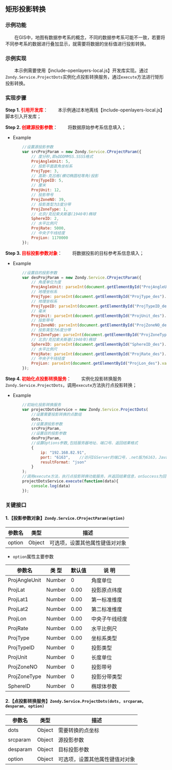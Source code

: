 ## 矩形投影转换

### 示例功能
&ensp;&ensp;&ensp;&ensp;在GIS中，地图有数据参考系的概念，不同的数据参考系可能不一致，若要将不同参考系的数据进行叠加显示，就需要将数据的坐标值进行投影转换。

### 示例实现
&ensp;&ensp;&ensp;&ensp;本示例需要使用【include-openlayers-local.js】开发库实现。通过`Zondy.Service.ProjectDots`实例化点投影转换服务，通过`execute`方法进行矩形投影转换。

### 实现步骤

**Step 1. <font color=red>引用开发库</font>**：
&ensp;&ensp;&ensp;&ensp;本示例通过本地离线【include-openlayers-local.js】脚本引入开发库；

**Step 2. <font color=red>创建源投影参数</font>**：
&ensp;&ensp;&ensp;&ensp;将数据原始参考系信息填入；

* Example

    ```javascript
        //设置源投影参数
        var srcProjParam = new Zondy.Service.CProjectParam({
            // 度分秒,即±DDDMMSS.SSSS格式
            ProjAngleUnit: 5,
            // 投影平面直角坐标系
            ProjType: 3,
            // 高斯-克吕格(横切椭圆柱等角)投影
            ProjTypeID: 5,
            // 厘米
            ProjUnit: 12,
            // 投影带号
            ProjZoneNO: 39,
            // 投影类型为3度分带
            ProjZoneType: 1,
            // 北京/克拉索夫斯基(1940年)椭球
            SphereID: 2,
            // 水平比例尺
            ProjRate: 5000,
            // 中央子午线经度
            ProjLon: 1170000
        });
    ```

**Step 3. <font color=red>目标投影参数对象</font>**：
&ensp;&ensp;&ensp;&ensp;将数据投影的目标参考系信息填入；

* Example

    ```javascript
        //设置目的投影参数
        var desProjParam = new Zondy.Service.CProjectParam({
            // 角度单位为度
            ProjAngleUnit: parseInt(document.getElementById("ProjAngleUnit_des").value.split(':')[0]),
            // 地理坐标系
            ProjType: parseInt(document.getElementById("ProjType_des").value.split(':')[0]),
            // 地理坐标系
            ProjTypeID: parseInt(document.getElementById("ProjTypeID_des").value.split(':')[0]),
            // 毫米
            ProjUnit: parseInt(document.getElementById("ProjUnit_des").value.split(':')[0]),
            // 投影带号
            ProjZoneNO: parseInt(document.getElementById("ProjZoneNO_des").value),
            // 投影类型为6度分带
            ProjZoneType: parseInt(document.getElementById("ProjZoneType_des").value.split(':')[0]),
            // 北京/克拉索夫斯基(1940年)椭球
            SphereID: parseInt(document.getElementById("SphereID_des").value.split(':')[0]),
            // 水平比例尺
            ProjRate: parseInt(document.getElementById("ProjRate_des").value),
            // 中央子午线经度
            ProjLon: parseInt(document.getElementById("ProjLon_des").value)
        });
    ```

**Step 4. <font color=red>初始化点投影转换服务</font>**：
&ensp;&ensp;&ensp;&ensp;实例化投影转换服务`Zondy.Service.ProjectDots`，调用`execute`方法执行点投影转换；

* Example

    ```javascript
        //初始化投影转换服务
        var projectDotsService = new Zondy.Service.ProjectDots(
            //设置需要投影转换的点数组
            dots,
            //设置源投影参数
            srcProjParam,
            //设置目的投影参数
            desProjParam,
            //设置Options参数,包括服务器地址、端口号、返回结果格式
            {
                ip: "192.168.82.91",
                port: "6163",    //访问IGServer的端口号，.net版为6163，Java版为8089,
                resultFormat: "json"
            }
        );
        //调用execute方法，执行点投影转换功能服务，并返回结果信息，onSuccess为回调函数
        projectDotsService.execute(function(data){
            console.log(data)
        });
    ```

### 关键接口

#### 1.【投影参数对象】`Zondy.Service.CProjectParam(option)`

|参数名| 类型 |描述|
|-----------|------|----|
|option| Object |可选项，设置其他属性键值对对象|

* `option`属性主要参数

| 参数名        | 类 型               | 默认值    | 说 明          |
|---------------|---------------------|----------|----------------|
|ProjAngleUnit	|Number               |0         |角度单位        |
|ProjLat	    |Number               |0.00      |投影原点纬度     |
|ProjLat1	    |Number               |0.00      |第一标准维度     |
|ProjLat2	    |Number               |0.00      |第二标准维度     |	
|ProjLon	    |Number               |0.00      |中央子午线经度   |	
|ProjRate	    |Number               |0.00      |水平比例尺       |
|ProjType	    |Number               |0.00      |坐标系类型       |
|ProjTypeID	    |Number               |0         |投影类型         |	
|ProjUnit	    |Number               |0         |长度单位         |
|ProjZoneNO	    |Number               |0         |投影带号         |
|ProjZoneType	|Number               |0         |投影分带类型     |
|SphereID	    |Number               |0         |椭球体参数       |

#### 2.【点投影转换服务】`Zondy.Service.ProjectDots(dots, srcparam, desparam, option)`
|参数名   | 类型   |描述                        |
|--------|------  |----------------------------|
|dots    | Object |需要转换的点坐标             |
|srcparam| Object |源投影参数                   |
|desparam| Object |目标投影参数                 |
|option  | Object |可选项，设置其他属性键值对对象|
